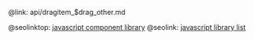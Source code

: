 @link: api/dragitem_$drag_other.md

@seolinktop: [javascript component library](https://webix.com)
@seolink: [javascript library list](https://webix.com/widget/list/)